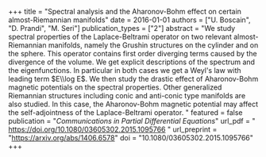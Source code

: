 +++
title = "Spectral analysis and the Aharonov-Bohm effect on certain almost-Riemannian manifolds"
date = 2016-01-01
authors = ["U. Boscain", "D. Prandi", "M. Seri"]
publication_types = ["2"]
abstract = "We study spectral properties of the Laplace-Beltrami operator on two relevant almost-Riemannian manifolds, namely the Grushin structures on the cylinder and on the sphere. This operator contains first order diverging terms caused by the divergence of the volume. We get explicit descriptions of the spectrum and the eigenfunctions. In particular in both cases we get a Weyl's law with leading term $E\\log E$. We then study the drastic effect of Aharonov-Bohm magnetic potentials on the spectral properties. Other generalized Riemannian structures including conic and anti-conic type manifolds are also studied. In this case, the Aharonov-Bohm magnetic potential may affect the self-adjointness of the Laplace-Beltrami operator. "
featured = false
publication = "*Communications in Partial Differential Equations*"
url_pdf = "  https://doi.org/10.1080/03605302.2015.1095766 "
url_preprint = "https://arxiv.org/abs/1406.6578"
doi = "10.1080/03605302.2015.1095766"
+++


